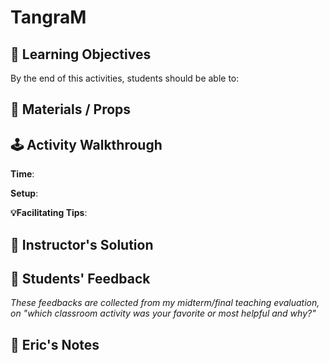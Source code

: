 # TangraM

## 🎯 Learning Objectives
By the end of this activities, students should be able to:

## 🧰 Materials / Props

## 🕹️ Activity Walkthrough

**Time**:

**Setup**:

**💡Facilitating Tips**:


## 📘 Instructor's Solution

## 💬 Students' Feedback
  _These feedbacks are collected from my midterm/final teaching evaluation, on "which classroom activity was your favorite or most helpful and why?"_

## 📝 Eric's Notes

